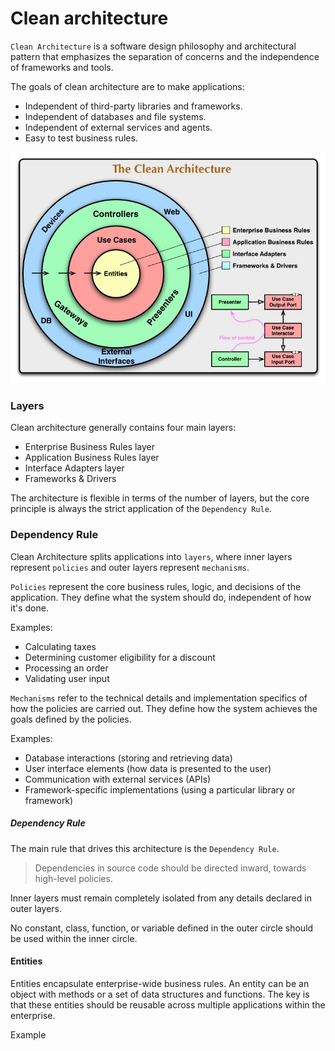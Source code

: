 # Clean architecture

`Clean Architecture` is a software design philosophy and architectural pattern that emphasizes the separation of concerns and the independence of frameworks and tools. 

The goals of clean architecture are to make applications:

- Independent of third-party libraries and frameworks.
- Independent of databases and file systems.
- Independent of external services and agents.
- Easy to test business rules.

![clean arhitecture](images/clean-arhitecture.jpg)

### Layers

Clean architecture generally contains four main layers:

- Enterprise Business Rules layer
- Application Business Rules layer
- Interface Adapters layer
- Frameworks & Drivers

The architecture is flexible in terms of the number of layers, but the core principle is always the strict application of the `Dependency Rule`.

### Dependency Rule
Clean Architecture splits applications into `layers`, where inner layers represent `policies` and outer layers represent `mechanisms`.

`Policies` represent the core business rules, logic, and decisions of the application. They define what the system should do, independent of how it's done.   

Examples:
- Calculating taxes
- Determining customer eligibility for a discount
- Processing an order   
- Validating user input

`Mechanisms` refer to the technical details and implementation specifics of how the policies are carried out. They define how the system achieves the goals defined by the policies.

Examples:
- Database interactions (storing and retrieving data)
- User interface elements (how data is presented to the user)
- Communication with external services (APIs)
- Framework-specific implementations (using a particular library or framework)

##### Dependency Rule
The main rule that drives this architecture is the `Dependency Rule`.
> Dependencies in source code should be directed inward, towards high-level policies.

Inner layers must remain completely isolated from any details declared in outer layers.

No constant, class, function, or variable defined in the outer circle should be used within the inner circle.


#### Entities

Entities encapsulate enterprise-wide business rules. An entity can be an object with methods or a set of data structures and functions. The key is that these entities should be reusable across multiple applications within the enterprise.

Example

<hidden style="display:none">
@startuml

interface IEntity
interface IAggregateRootEntity

IEntity <|-- IAggregateRootEntity

class CustomerEntity {
  Guid id 
  Address address 
  string firstName 
  string secondName 

  void ChangeName(string firstName, string secondName)
  void UpdateCustomerAddress(Address address)
}
IAggregateRootEntity <|-- CustomerEntity

class Address {
  string country
  string city
  string address

  Address(string country, string city, string address)
}

CustomerEntity *-- Address

class OrderEntity
{
  Guid id
  Guid custromerId
  IReadOnlyList<Guid> ProductIds
  decimal totalPrice 
  Discount discount

  void MakeDicount(decimal discount)
  void AddProduct(Guid productId) 
}

IAggregateRootEntity <|-- OrderEntity

class DiscountEntity{
  Guid id
  decimal discount
  void MakeDicount(decimal discount)
}

IEntity <|-- DiscountEntity
OrderEntity *-- DiscountEntity

class ProductEntity{
  id: Guid
  name: string 
  price: decimal

  void ChangePrice(decimal price)
}

IAggregateRootEntity <|-- ProductEntity

@enduml
</hidden>

![Entities](images/Entities.png)

#### Use Cases

This layer houses the *application-specific logic*. It organizes the flow of data into the Entities. After the Entities apply business rules on the data within the Entities layer, the Use Case layer passes out the handled data to the outer layer.

Any changes in `Application Business Rules layer` will not affect code in `Enterprise Business Rules layer`.

At the same time, the `Application Business Rules layer` knows nothing about outer layers. <br>
This layer operates on interfaces, whose implementations reside in other layers.<br>
It doesn't know about how the `ImageService` saves images or how the `AppDbContext` saves data in the database.


Example

<hidden style="display:none">
@startuml

package TodoUseCases{

  package InputPorts{
    interface ITodoService{
      Task<(ITodoPresenter TodoPresenter, ITodoReportPresenter TodoReportPresenter)> ShowTodosQueue();
      Task CreateTodoCommand(string title);
      Task DeleteTodoCommand(Guid id);
      Task UpdateTodoTitleCommand(UpdateTodoTitleRequestModel updateTodoTitleRequestModel);
    }
  }


  class TodoService{    
   TodoService(ITodoContext todoContext, ITodoPresenter todoPresenter, ITodoReportPresenter todoReportPresenter) 
    Task<(ITodoPresenter TodoPresenter, ITodoReportPresenter TodoReportPresenter)> ShowTodosQueue();
    Task CreateTodoCommand(string title);
    Task DeleteTodoCommand(Guid id);
    Task UpdateTodoTitleCommand(UpdateTodoTitleRequestModel updateTodoTitleRequestModel);
  }

  ITodoService <|-- TodoService
}
@enduml
</hidden>
![Use Cases](images/UseCases.png)


### Interface Adapters

The `Interface Adapters layer` acts as a bridge between external resources (like the Web or a Database) and the `Application Business Rules layer`, converting data into a format that the `Application Business Rules layer` can understand.<br>
For the `Web`: This layer can contain code related to the MVC pattern, including controllers, views, and models.<br>
For the `Database`: This layer can contain code that loads data from the Database.<br>
For the `external service`: This layer can contain code that interacts with services from other web applications.

Example

<hidden style="display:none">
@startuml

package Gateways{

  package MSSqlDatabase{
    class TodoContext{
      DbSet<Todo> Todo { get; set; }
      Task SaveChangesAsync();
      bool DatabaseEnsureCreated();
    }
  }

  package ExternalWebServices{
    class ImageService{
      byte[] LoadImage(Guid imageId)
    }
  }
}

package Controllers{
  class TodoController{
    async Task<IActionResult> Add(AddTodoInputModel model)
  }
}

package Presenters{
  class TodoPresenter{
    void SetTodos(TodosResponseModel todosResponseModel);
    TodoViewModel TodoViewModel()
  }
}

Gateways -[hidden]-> Controllers
Gateways -[hidden]-> Presenters

@enduml
</hidden>

![Interface Adapters](images/Interface_Adapters.png)

### Frameworks & Drivers

The outermost layer is generally composed of frameworks and tools, such as the Database and the Web Framework. Typically, this layer requires only minimal 'glue code' to interface with the next inner circle.

### Control flow

**Request from the UI**: A user interacts with the user interface, triggering a request. This could be anything, like clicking a button or submitting a form.   

**Controller**: The request is received by a controller in the `Controllers layer`. The controller's job is to translate the request into a format that the `Use Case` layer can understand. It doesn't contain any business logic itself.   

**Use Case**: The controller calls a specific `Use Case` in the `Application layer`. This `Use Case` encapsulates the business logic for that particular request. It orchestrates the necessary actions, potentially interacting with entities in the `Domain layer`.   

**Entities**: The `Use Case` might interact with entities in the `Domain layer`. `Entities` represent the core concepts of the application and contain business logic related to those concepts.   

**Data Access**: If the `Use Case` needs to retrieve or store data, it will interact with an interface in the `Application layer`, which handles the specifics of data access (e.g., database, API), and which implementation resides in the `Infrastructure layer`.   

**Presenter**: Once the `Use Case` has completed its work, it passes the *results*(data) to a `Presenter` in the `Presentation layer`. The `Presenter's` job is to **format the data** in a way that the UI can understand.   

**UI Update**: The `Presenter` updates the UI with the results of the `Use Case`.

##### Clean arhitecture control flow `class` UML diagram:
![Clean arhitecture control flow UML diagram](images/CleanArhitecture_ControlFlow_UML.drawio.png)

* Open arrowheads are using relationships. 
* Closed arrowheads are implements or inheritance relationships

**Presenters, gateways, and controllers are just plugins to the application.**

##### Clean arhitecture control flow `components` UML diagrams:
![Clean arhitecture control flow general components UML diagram](images/Clean-arhitecture-general-component-diagram.drawio.png)

Controller-presenter details:

![Clean arhitecture control flow components UML diagram](images/Clean_Arhitecture_component_diagram.drawio.png)

* The component relationships are indirectional.

##### Data flow diagram:<br> 
![clean arhitecture data flow](images/clean_arhitecture_control_flow.drawio.png)


### Clean arhitecture Code Example

#### ASP .NET Core MVC(with Razor) Example of the TODO web application

[clean-architecture-example of TODO application](https://github.com/ichensky/clean-architecture-example/)


##### Domain Layer
![Domain Layer](images/code-example/DomainLayer.png)

The domain layer contains `entities` (models like the Todo model) that encapsulate enterprise business rules.

```csharp
    public class Todo
    {
        public Todo() { }

        public Todo(string title)
        {
            Id = Guid.NewGuid();
            Date = DateTime.UtcNow;
            SetTitle(title);
        }

        public Guid Id { get; protected set; }

        public string Title { get; protected set; }

        public DateTime Date { get; protected set; }

        public DateTime UpdateDate { get; protected set; }

        public void UpdateTitle(string title)
        {
            SetTitle(title);
        }

        private void SetTitle(string title)
        {
            if (string.IsNullOrWhiteSpace(title))
            {
                throw new BusinessException("Title cannot be empty");
            }

            if (title.Length > 100)
            {
                throw new BusinessException("Title cannot be longer than 100 characters");
            }

            Title = title;
        }
    }
```

The domain layer library has no dependencies on other libraries in this project.
This layer can also contain interfaces that can be reused by other outer layers.

##### Application Layer

![Application Layer](images/code-example/ApplicationLayer.png)

The application layer contains use case interactors, that calls methods from input/output port plugins.<br>
The `TodoService` interactor implement `Input Port` interface `ITodoService` and use `Ouput Port interfaces`: `ITodoPresenter`, `ITodoContext`.

This layer is unaware of which database is used or how data is presented in the View. It mainly contains command methods that modify Entities and query methods that list Entities.

The application layer has a dependency only on the `inner` domain layer.

```csharp
namespace ApplicationLayer.Interactors;

public class TodoService(ITodoContext todoContext) : ITodoService
{
    public async Task PrintTodosQuery(ITodoPresenter todoPresenter)
    {
        var todo = await todoContext.Todo.AsNoTracking().OrderByDescending(todo => todo.Date).ToListAsync();

        var todosResponseModel = new TodosResponseModel(todo);

        todoPresenter.SetTodos(todosResponseModel);
    }

    public async Task CreateTodoCommand(string title)
    {
        var todo = new Todo(title);

        todoContext.Todo.Add(todo);

        await todoContext.SaveChangesAsync();
    }

    //...

    public async Task DeleteTodoCommand(Guid id)
    {
        if (id == Guid.Empty)
        {
            throw new ArgumentException("Invalid id");
        }

        var todo = await TryGetTodoById(id) ?? throw new InvalidOperationException("Todo not found");

        todoContext.Todo.Remove(todo);

        await todoContext.SaveChangesAsync();
    }

    //...
}
```

This layer also includes input/output port interfaces.

##### Input Port interfaces:
```csharp
namespace DomainLayer.SeedCore.InputPorts;

public interface ITodoService
{
    Task PrintTodosQuery(ITodoPresenter todoPresenter);

    Task CreateTodoCommand(string title);

    Task DeleteTodoCommand(Guid id);

    Task UpdateTodoTitleCommand(UpdateTodoTitleRequestModel updateTodoTitleRequestModel);
}
```
The `input port` takes `RequestModel` as a parameter, which is data received from the User and handled by the interactor.

##### Output Port interfaces:
```csharp
namespace DomainLayer.SeedCore.OutputPorts.Presenters;

public interface ITodoPresenter
{
    void SetTodos(TodosResponseModel todosResponseModel);
}
```
```csharp
namespace ApplicationLayer.OutputPorts.Gateways;

public interface ITodoContext
{
    DbSet<Todo> Todo { get; set; }

    Task SaveChangesAsync();

    bool DatabaseEnsureCreated();
}
```
The `output port` takes `ResponseModel` as a parameter, which is then used to either `save` `Entities`, `query` `Entities`, or `display` `Entities` on the output terminal/source.

##### Infrastructure Layer

![Infrastructure Layer](images/code-example/InfrastructureLayer.png)

The infrastructure layer contains gateways to interact with external resources, such as databases and services.

The infrastructure layer has a `dependency` on the inner layers: `domain layer` and `application layer`.

```csharp
public class TodoContext : DbContext, ITodoContext
{
    public DbSet<Todo> Todo { get; set; }

    public Task SaveChangesAsync()
    {
        return base.SaveChangesAsync();
    }
    ...
}

```

##### Presentation Layer

![Presentation Layer](images/code-example/PresentersLayer.png)

The presentation layer consists of `Presenters` that implement `Output Port` interfaces and adapt `Response Models` to `View models`, which are then passed or bound to the View.<br>

The presentation layer has a `dependency` on the inner layers: `domain layer` and `application layer`.

TodoIndexPagePresenter: 
```csharp
public class TodoIndexPagePresenter : ITodoIndexPagePresenter
{
    private TodosResponseModel todosResponseModel;

    public void SetTodos(TodosResponseModel todosResponseModel)
    {
        ArgumentNullException.ThrowIfNull(todosResponseModel, nameof(todosResponseModel));

        this.todosResponseModel = todosResponseModel;
    }

    public TodoViewModel GetViewModel()
    {
        return new TodoViewModel
        {
            Title = string.Empty,
            Todos = [.. todosResponseModel.Todos.Select(todo => new TodoDto(
                todo.Id,
                todo.Title,
                todo.Date.ToString("yyyy-MM-dd")))]
        };
    }
}
```
TodoReportPresenter:
```csharp
public class TodoReportPresenter : ITodoReportPresenter
{
    private TodosResponseModel todosResponseModel;

    public void SetTodos(TodosResponseModel todosResponseModel)
    {
        ArgumentNullException.ThrowIfNull(todosResponseModel, nameof(todosResponseModel));

        this.todosResponseModel = todosResponseModel;
    }

    public string GetReport()
    {
        if (todosResponseModel.Todos.Count == 0)
        {
            return $"""
                    There are no todos.
                    Date: {DateTime.Now:yyyy - MM - dd.hh:mm}
                    """;
        }

        return $"""
                There are {todosResponseModel.Todos.Count} todos.
                Date: {DateTime.Now:yyyy - MM - dd.hh:mm}

                Todos: 
                {string.Join(Environment.NewLine,
                    todosResponseModel.Todos
                        .Select(todo => $"{todo.Date:yyyyy - MM - dd.hh:mm}: {todo.Title}"))}
                """;
    }
}
```

##### Controllers Layer

![Controllers Layer](images/code-example/ControllersLayer.png)

In the current application, this layer contains the Controllers layer and the main application code that starts and configures the application.

Ideally, the `controllers layer` should be separated into a `distinct library`, for simplicity, this is omitted.

The `controllers layer` has a `dependency` only on the inner layers: `domain layer` and `application layer`.
But main application code has dependency on all layers.

The controller calls the application layer to execute application logic, then calls a presenter to generate a view model, and passes it to the Razor Engine, which converts it to an HTML page or uploads a generated report as a file. 

`TodoController`:
```csharp
public class TodoController(ITodoService todoService, ITodoIndexPagePresenter todoIndexPagePresenter) : Controller
namespace CleanArchitectureExample.Controllers;

public class TodoController(ITodoService todoService, 
    ITodoIndexPagePresenter todoIndexPagePresenter, 
    ITodoReportPresenter todoReportPresenter) : Controller
{
    [HttpGet]
    public async Task<IActionResult> Index()
    {
        return await ShowIndexView();
    }

    [HttpPost]
    public async Task<IActionResult> Report()
    {
        await todoService.PrintTodosQuery(todoReportPresenter);

        var report = todoReportPresenter.GetReport();

        return File(Encoding.Unicode.GetBytes(report), "text/plain", "TodosReport.txt");
    }


    [HttpPost]
    public async Task<IActionResult> Add(AddTodoInputModel model)
    {
        await todoService.CreateTodoCommand(model.Title);

        return await ShowIndexView();
    }

    [HttpPost]
    public async Task<IActionResult> Delete(DeleteTodoInputModel model)
    {
        await todoService.DeleteTodoCommand(model.Id);

        return await ShowIndexView();
    }

    private async Task<IActionResult> ShowIndexView()
    {
        await todoService.PrintTodosQuery(todoIndexPagePresenter);

        var viewModel = todoIndexPagePresenter.GetViewModel();

        return View("Index", viewModel);
    }
}
```
#### Clean arhitecture control flow components UML diagram:
![Clean arhitecture control flow components UML diagram](images/Clean_Arhitecture_component_diagram.drawio.png)

* The component relationships are indirectional.